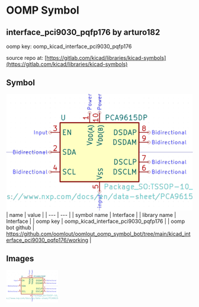 # OOMP Symbol  
## interface_pci9030_pqfp176  by arturo182  
  
oomp key: oomp_kicad_interface_pci9030_pqfp176  
  
source repo at: [https://gitlab.com/kicad/libraries/kicad-symbols](https://gitlab.com/kicad/libraries/kicad-symbols)  
## Symbol  
  
[![working.png](working_600.png)](working.png)  
| name | value | 
| --- | --- | 
| symbol name | Interface | 
| library name | Interface | 
| oomp key | oomp_kicad_interface_pci9030_pqfp176 | 
| oomp bot github | https://github.com/oomlout/oomlout_oomp_symbol_bot/tree/main/kicad_interface_pci9030_pqfp176/working | 
## Images  
  
[![working.png](working_140.png)](working.png)  
